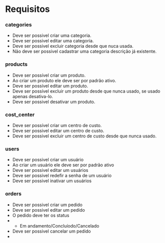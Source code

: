 # Requisitos

### categories
- Deve ser possivel criar uma categoria.
- Deve ser possivel editar uma categoria.
- Deve ser possivel excluir categoria desde que nuca usada.
- Não deve ser possivel cadastrar uma categoria descrição já existente.


### products
- Deve ser possível criar um produto.
- Ao criar um produto ele deve ser por padrão ativo.
- Deve ser possível editar um produto.
- Deve ser possível excluir um produto desde que nunca usado, se usado apenas desativa-lo.
- Deve ser possivel desativar um produto.

### cost_center
- Deve ser possível criar um centro de custo.
- Deve ser possivel editar um centro de custo.
- Deve ser possivel excluir um centro de custo desde que nunca usado.

### users
- Deve ser possivel criar um usuário
- Ao criar um usuário ele deve ser por padrão ativo
- Deve ser possivel editar um usuários
- Deve ser possivel redefir a senha de um usuário
- Deve ser possivel inativar um usuários

### orders
- Deve ser possivel criar um pedido
- Deve ser possivel editar um pedido
- O pedido deve ter os status 
-   - Em andamento/Concluíodo/Cancelado
- Deve ser possivel cancelar um pedido
- 
